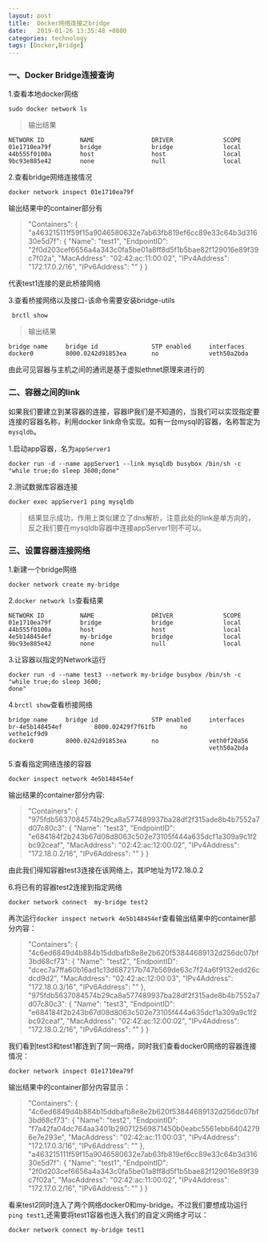 ```yaml
---
layout: post
title:  Docker网络连接之bridge
date:   2019-01-26 13:35:48 +0800
categories: technology
tags: [Docker,Bridge]
---
```

### 一、Docker Bridge连接查询
1.查看本地docker网络
```shell
sudo docker network ls
```
>输出结果
```output
NETWORK ID          NAME                DRIVER              SCOPE
01e1710ea79f        bridge              bridge              local
44b555f0100a        host                host                local
9bc93e885e42        none                null                local
```

2.查看bridge网络连接情况
``` shell
docker network inspect 01e1710ea79f
```
输出结果中的container部分有
>"Containers": {
    "a463215111f59f15a9046580632e7ab63fb819ef6cc89e33c64b3d31630e5d7f": {
        "Name": "test1",
        "EndpointID": "2f0d203cef6656a4a343c0fa5be01a8ff8d5f1b5bae82f129016e89f39c7f02a",
        "MacAddress": "02:42:ac:11:00:02",
        "IPv4Address": "172.17.0.2/16",
        "IPv6Address": ""
    }
}

代表test1连接的是此桥接网络

3.查看桥接网络以及接口-该命令需要安装bridge-utils

```shell
 brctl show
```
>输出结果
```output
bridge name     bridge id               STP enabled     interfaces
docker0         8000.0242d91853ea       no              veth50a2bda
```
由此可见容器与主机之间的通讯是基于虚拟ethnet原理来进行的

### 二、容器之间的link
如果我们要建立到某容器的连接，容器IP我们是不知道的，当我们可以实现指定要连接的容器名称，利用docker link命令实现。如有一台mysql的容器，名称暂定为`mysqldb`。

1.启动app容器，名为`appServer1`

```shell
docker run -d --name appServer1 --link mysqldb busybox /bin/sh -c "while true;do sleep 3600;done"
```
2.测试数据库容器连接

```shell
docker exec appServer1 ping mysqldb
```
>结果显示成功，作用上类似建立了dns解析，注意此处的link是单方向的，反之我们要在mysqldb容器中连接appServer1则不可以。

### 三、设置容器连接网络

1.新建一个bridge网络
```shell
docker network create my-bridge
```
2.`docker network ls`查看结果
```output
NETWORK ID          NAME                DRIVER              SCOPE
01e1710ea79f        bridge              bridge              local
44b555f0100a        host                host                local
4e5b148454ef        my-bridge           bridge              local
9bc93e885e42        none                null                local
```
3.让容器以指定的Network运行
``` shell
docker run -d --name test3 --network my-bridge busybox /bin/sh -c "while true;do sleep 3600;
done"
```
4.`brctl show`查看桥接网络
``` output
bridge name     bridge id               STP enabled     interfaces
br-4e5b148454ef         8000.02429f7f61fb       no              vethe1cf9d9
docker0         8000.0242d91853ea       no              veth0f20a56
                                                        veth50a2bda
```
5.查看指定网络连接的容器
``` shell
docker inspect network 4e5b148454ef
```
输出结果的container部分内容:
> "Containers": {
    "975fdb5637084574b29ca8a577489937ba28df2f315ade8b4b7552a7d07c80c3": {
        "Name": "test3",
        "EndpointID": "e684184f2b243b67d08d8063c502e73105f444a635dcf1a309a9c1f2bc92ceaf",
        "MacAddress": "02:42:ac:12:00:02",
        "IPv4Address": "172.18.0.2/16",
        "IPv6Address": ""
    }
}

由此我们得知容器test3连接在该网络上，其IP地址为172.18.0.2

6.将已有的容器test2连接到指定网络
``` shell
docker network connect  my-bridge test2
```
再次运行`docker inspect network 4e5b148454ef`查看输出结果中的container部分内容：
>"Containers": {
    "4c6ed6849d4b884b15ddbafb8e8e2b620f53844689132d256dc07bf3bd68cf73": {
        "Name": "test2",
        "EndpointID": "dcec7a7ffa60b16ad1c13d687217b747b569de63c7f24a6f9132edd26cdcd9d2",
        "MacAddress": "02:42:ac:12:00:03",
        "IPv4Address": "172.18.0.3/16",
        "IPv6Address": ""
    },
    "975fdb5637084574b29ca8a577489937ba28df2f315ade8b4b7552a7d07c80c3": {
        "Name": "test3",
        "EndpointID": "e684184f2b243b67d08d8063c502e73105f444a635dcf1a309a9c1f2bc92ceaf",
        "MacAddress": "02:42:ac:12:00:02",
        "IPv4Address": "172.18.0.2/16",
        "IPv6Address": ""
    }
}

我们看到test3和test1都连到了同一网络，同时我们查看docker0网络的容器连接情况：
``` shell
docker network inspect 01e1710ea79f
```
输出结果中的container部分内容显示：
>"Containers": {
    "4c6ed6849d4b884b15ddbafb8e8e2b620f53844689132d256dc07bf3bd68cf73": {
        "Name": "test2",
        "EndpointID": "f7a42fa04dc764aa3401b290712569871450b0eabc5561ebb64042796e7e293e",
        "MacAddress": "02:42:ac:11:00:03",
        "IPv4Address": "172.17.0.3/16",
        "IPv6Address": ""
    },
    "a463215111f59f15a9046580632e7ab63fb819ef6cc89e33c64b3d31630e5d7f": {
        "Name": "test1",
        "EndpointID": "2f0d203cef6656a4a343c0fa5be01a8ff8d5f1b5bae82f129016e89f39c7f02a",
        "MacAddress": "02:42:ac:11:00:02",
        "IPv4Address": "172.17.0.2/16",
        "IPv6Address": ""
    }
}

看来test2同时连入了两个网络docker0和my-bridge。不过我们要想成功运行`ping test1`,还需要将test1容器也连入我们的自定义网络才可以：
 ``` shell
 docker network connect my-bridge test1
 ```






